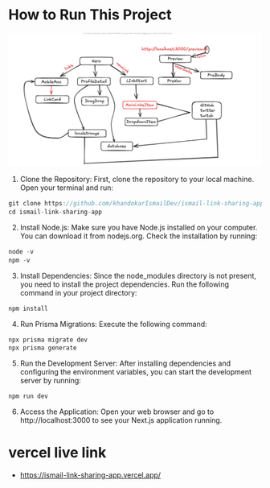 # How to Run This Project

![Structure](./newStructure.png)

1. Clone the Repository: First, clone the repository to your local machine. Open your terminal and run:
```js
git clone https://github.com/khandokarIsmailDev/ismail-link-sharing-app.git
cd ismail-link-sharing-app
```

2. Install Node.js: Make sure you have Node.js installed on your computer. You can download it from nodejs.org. Check the installation by running:
```js
node -v
npm -v
```

3. Install Dependencies: Since the node_modules directory is not present, you need to install the project dependencies. Run the following command in your project directory:
```js
npm install
```



4. Run Prisma Migrations: Execute the following command:

```js
npx prisma migrate dev
npx prisma generate
```


5. Run the Development Server: After installing dependencies and configuring the environment variables, you can start the development server by running:
```js
npm run dev
```

6. Access the Application: Open your web browser and go to http://localhost:3000 to see your Next.js application running.


# vercel live link 
- https://ismail-link-sharing-app.vercel.app/
